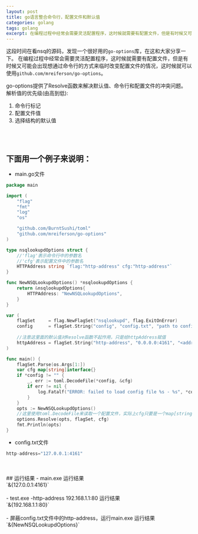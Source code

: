 ```yaml
---
layout: post
title: go语言整合命令行，配置文件和默认值
categories: golang
tags: golang 
excerpt: 在编程过程中经常会需要灵活配置程序，这时候就需要有配置文件，但是有时候又可能会出现想通过命令行的方式来临时改变配置文件的情况，这时候就可以使用`github.com/mreiferson/go-options`。
---
```

这段时间在看nsq的源码，发现一个很好用的`go-options`库，在这和大家分享一下。
在编程过程中经常会需要灵活配置程序，这时候就需要有配置文件，但是有时候又可能会出现想通过命令行的方式来临时改变配置文件的情况，这时候就可以使用`github.com/mreiferson/go-options`。

go-options提供了Resolve函数来解决默认值、命令行和配置文件的冲突问题。
解析值的优先级(由高到低):<br> 

1. 命令行标记
1. 配置文件值
1. 选择结构的默认值
<br>
<br>

## 下面用一个例子来说明：
- main.go文件

```go
package main

import (
	"flag"
	"fmt"
	"log"
	"os"

	"github.com/BurntSushi/toml"
	"github.com/mreiferson/go-options"
)

type nsqlookupdOptions struct {
	//'flag'表示命令行中的参数名
	//'cfg'表示配置文件中的参数名
	HTTPAddress string `flag:"http-address" cfg:"http-address"`
}

func NewNSQLookupdOptions() *nsqlookupdOptions {
	return &nsqlookupdOptions{
		HTTPAddress: "NewNSQLookupdOptions",
	}
}

var (
	flagSet     = flag.NewFlagSet("nsqlookupd", flag.ExitOnError)
	config      = flagSet.String("config", "config.txt", "path to config file")
    
    //注意这里面的默认值对Resolve函数不起作用，只是给httpAddress赋值
    httpAddress = flagSet.String("http-address", "0.0.0.0:4161", "<addr>:<port> to listen on for HTTP clients")
)

func main() {
	flagSet.Parse(os.Args[1:])
	var cfg map[string]interface{}
	if *config != "" {
		_, err := toml.DecodeFile(*config, &cfg)
		if err != nil {
			log.Fatalf("ERROR: failed to load config file %s - %s", *config, err.Error())
		}
	}
	opts := NewNSQLookupdOptions()
    //这里使用toml.DecodeFile来读取一个配置文件，实际上cfg只要是一个map[string]interface{}就可以
	options.Resolve(opts, flagSet, cfg)
	fmt.Println(opts)
}
```
- config.txt文件
```go
http-address="127.0.0.1:4161"
```
<br>
<br>
## 运行结果
- main.exe 运行结果<br>
	`&{127.0.0.1:4161}`
<br>
<br>
- test.exe -http-address 192.168.1.1:80 运行结果<br>
	`&{192.168.1.1:80}`
<br>
<br>
- 屏蔽config.txt文件中的http-address，运行main.exe 运行结果<br>
	`&{NewNSQLookupdOptions}`

